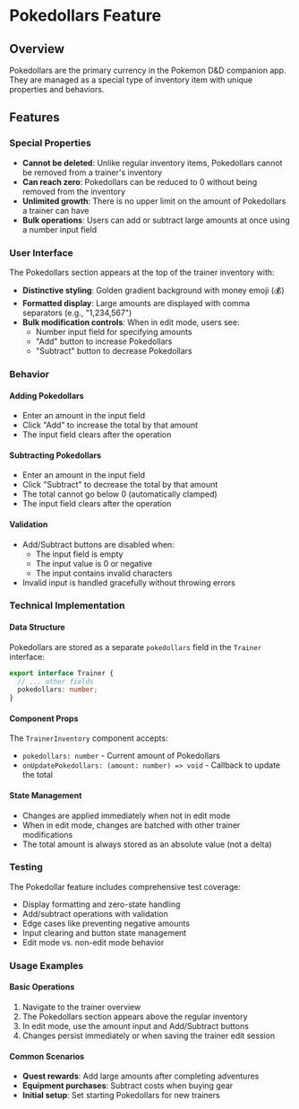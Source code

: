 # Pokedollars Feature

## Overview

Pokedollars are the primary currency in the Pokemon D&D companion app. They are managed as a special type of inventory item with unique properties and behaviors.

## Features

### Special Properties

- **Cannot be deleted**: Unlike regular inventory items, Pokedollars cannot be removed from a trainer's inventory
- **Can reach zero**: Pokedollars can be reduced to 0 without being removed from the inventory
- **Unlimited growth**: There is no upper limit on the amount of Pokedollars a trainer can have
- **Bulk operations**: Users can add or subtract large amounts at once using a number input field

### User Interface

The Pokedollars section appears at the top of the trainer inventory with:

- **Distinctive styling**: Golden gradient background with money emoji (💰)
- **Formatted display**: Large amounts are displayed with comma separators (e.g., "1,234,567")
- **Bulk modification controls**: When in edit mode, users see:
  - Number input field for specifying amounts
  - "Add" button to increase Pokedollars
  - "Subtract" button to decrease Pokedollars

### Behavior

#### Adding Pokedollars
- Enter an amount in the input field
- Click "Add" to increase the total by that amount
- The input field clears after the operation

#### Subtracting Pokedollars
- Enter an amount in the input field
- Click "Subtract" to decrease the total by that amount
- The total cannot go below 0 (automatically clamped)
- The input field clears after the operation

#### Validation
- Add/Subtract buttons are disabled when:
  - The input field is empty
  - The input value is 0 or negative
  - The input contains invalid characters
- Invalid input is handled gracefully without throwing errors

### Technical Implementation

#### Data Structure
Pokedollars are stored as a separate `pokedollars` field in the `Trainer` interface:

```typescript
export interface Trainer {
  // ... other fields
  pokedollars: number;
}
```

#### Component Props
The `TrainerInventory` component accepts:
- `pokedollars: number` - Current amount of Pokedollars
- `onUpdatePokedollars: (amount: number) => void` - Callback to update the total

#### State Management
- Changes are applied immediately when not in edit mode
- When in edit mode, changes are batched with other trainer modifications
- The total amount is always stored as an absolute value (not a delta)

### Testing

The Pokedollar feature includes comprehensive test coverage:

- Display formatting and zero-state handling
- Add/subtract operations with validation
- Edge cases like preventing negative amounts
- Input clearing and button state management
- Edit mode vs. non-edit mode behavior

### Usage Examples

#### Basic Operations
1. Navigate to the trainer overview
2. The Pokedollars section appears above the regular inventory
3. In edit mode, use the amount input and Add/Subtract buttons
4. Changes persist immediately or when saving the trainer edit session

#### Common Scenarios
- **Quest rewards**: Add large amounts after completing adventures
- **Equipment purchases**: Subtract costs when buying gear
- **Initial setup**: Set starting Pokedollars for new trainers